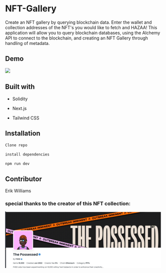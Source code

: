 # NFT-Gallery

Create an NFT gallery by querying blockchain data. Enter the wallet and collection addresses of the NFT's you would like to fetch and HAZAA! This application will allow you to query blockchain databases, using the Alchemy API to connect to the blockchain, and creating an NFT Gallery through handling of metadata.

## Demo

![](./public/demo.gif)

## Built with

- Solidity

- Next.js

- Tailwind CSS

## Installation

```
Clone repo
```

```
install dependencies
```

```
npm run dev
```

## Contributor

Erik Williams

### special thanks to the creator of this NFT collection:

[<img src="./public/pic.jpg">](hhttps://opensea.io/collection/thepossessed)
